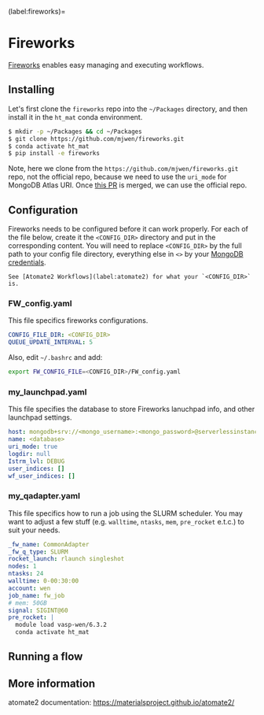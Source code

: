 (label:fireworks)=

# Fireworks

[Fireworks](https://materialsproject.github.io/fireworks) enables easy managing and executing workflows.

## Installing

Let's first clone the `fireworks` repo into the `~/Packages` directory, and then install it in the `ht_mat` conda environment.

```bash
$ mkdir -p ~/Packages && cd ~/Packages
$ git clone https://github.com/mjwen/fireworks.git
$ conda activate ht_mat
$ pip install -e fireworks
```

Note, here we clone from the `https://github.com/mjwen/fireworks.git` repo, not the official repo, because we need to use the `uri_mode` for MongoDB Atlas URI. Once [this PR](https://github.com/materialsproject/fireworks/pull/494) is merged, we can use the official repo.

## Configuration

Fireworks needs to be configured before it can work properly. For each of the file below, create it the `<CONFIG_DIR>` directory and put in the corresponding content. You will need to replace `<CONFIG_DIR>` by the full path to your config file directory, everything else in `<>` by your [MongoDB credentials](label:database).

```{note}
See [Atomate2 Workflows](label:atomate2) for what your `<CONFIG_DIR>` is.
```

### FW_config.yaml

This file specifics fireworks configurations.

```yaml
CONFIG_FILE_DIR: <CONFIG_DIR>
QUEUE_UPDATE_INTERVAL: 5
```

Also, edit `~/.bashrc` and add:

```bash
export FW_CONFIG_FILE=<CONFIG_DIR>/FW_config.yaml
```

### my_launchpad.yaml

This file specifies the database to store Fireworks lanuchpad info, and other launchpad settings.

```yaml
host: mongodb+srv://<mongo_username>:<mongo_password>@serverlessinstance0.nisxfj9.mongodb.net/?retryWrites=true&w=majority
name: <database>
uri_mode: true
logdir: null
Istrm_lvl: DEBUG
user_indices: []
wf_user_indices: []
```

### my_qadapter.yaml

This file specifics how to run a job using the SLURM scheduler. You may want to adjust a few stuff (e.g. `walltime`, `ntasks`, `mem`, `pre_rocket` e.t.c.) to suit your needs.

```yaml
_fw_name: CommonAdapter
_fw_q_type: SLURM
rocket_launch: rlaunch singleshot
nodes: 1
ntasks: 24
walltime: 0-00:30:00
account: wen
job_name: fw_job
# mem: 50GB
signal: SIGINT@60
pre_rocket: |
  module load vasp-wen/6.3.2
  conda activate ht_mat
```

## Running a flow

## More information

atomate2 documentation: https://materialsproject.github.io/atomate2/
